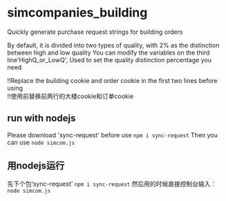 # simcompanies_building
Quickly generate purchase request strings for building orders

By default, it is divided into two types of quality, with 2% as the distinction between high and low quality
You can modify the variables on the third line'HighQ_or_LowQ', Used to set the quality distinction percentage you need

!!Replace the building cookie and order cookie in the first two lines before using<br>
!!使用前替换前两行的大楼cookie和订单cookie

## run with nodejs
Please download 'sync-request' before use
```npm i sync-request```
Then you can use
```node simcom.js```

## 用nodejs运行
先下个包‘sync-request’
```npm i sync-request```
然后用的时候直接控制台输入：
```node simcom.js```
